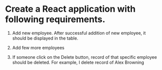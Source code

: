 # Create a React application with following requirements.

1. Add new employee. After successful addition of new employee, it should be displayed in the table. 

2. Add few more employees

3. If someone click on the Delete button, record of that specific employee should be deleted. For example, I delete record of Alex Browning
